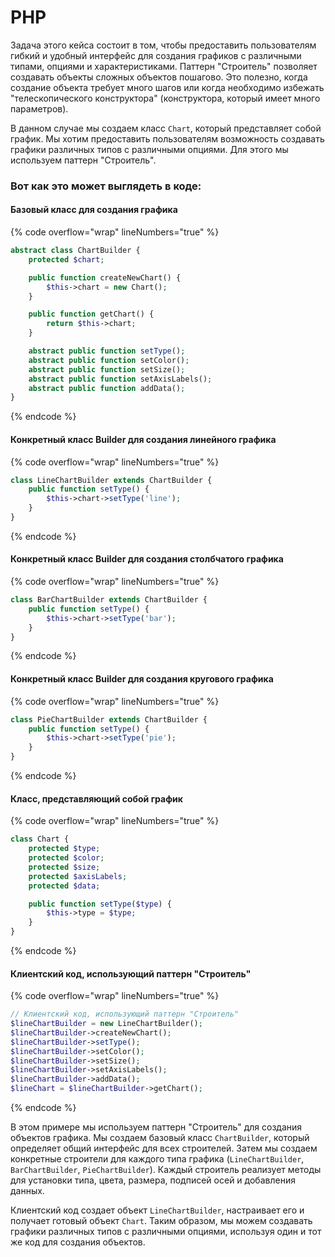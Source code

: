 # PHP

Задача этого кейса состоит в том, чтобы предоставить пользователям гибкий и удобный интерфейс для создания графиков с различными типами, опциями и характеристиками. Паттерн "Строитель" позволяет создавать объекты сложных объектов пошагово. Это полезно, когда создание объекта требует много шагов или когда необходимо избежать "телескопического конструктора" (конструктора, который имеет много параметров).

В данном случае мы создаем класс `Chart`, который представляет собой график. Мы хотим предоставить пользователям возможность создавать графики различных типов с различными опциями. Для этого мы используем паттерн "Строитель".

### Вот как это может выглядеть в коде:&#x20;

#### Базовый класс для создания графика

{% code overflow="wrap" lineNumbers="true" %}
```php
abstract class ChartBuilder {
    protected $chart;

    public function createNewChart() {
        $this->chart = new Chart();
    }

    public function getChart() {
        return $this->chart;
    }

    abstract public function setType();
    abstract public function setColor();
    abstract public function setSize();
    abstract public function setAxisLabels();
    abstract public function addData();
}
```
{% endcode %}

#### Конкретный класс Builder для создания линейного графика

{% code overflow="wrap" lineNumbers="true" %}
```php
class LineChartBuilder extends ChartBuilder {
    public function setType() {
        $this->chart->setType('line');
    }
}
```
{% endcode %}

#### Конкретный класс Builder для создания столбчатого графика

{% code overflow="wrap" lineNumbers="true" %}
```php
class BarChartBuilder extends ChartBuilder {
    public function setType() {
        $this->chart->setType('bar');
    }
}
```
{% endcode %}

#### Конкретный класс Builder для создания кругового графика

{% code overflow="wrap" lineNumbers="true" %}
```php
class PieChartBuilder extends ChartBuilder {
    public function setType() {
        $this->chart->setType('pie');
    }
}
```
{% endcode %}

#### Класс, представляющий собой график

{% code overflow="wrap" lineNumbers="true" %}
```php
class Chart {
    protected $type;
    protected $color;
    protected $size;
    protected $axisLabels;
    protected $data;

    public function setType($type) {
        $this->type = $type;
    }
}
```
{% endcode %}

#### Клиентский код, использующий паттерн "Строитель"

{% code overflow="wrap" lineNumbers="true" %}
```php
// Клиентский код, использующий паттерн "Строитель"
$lineChartBuilder = new LineChartBuilder();
$lineChartBuilder->createNewChart();
$lineChartBuilder->setType();
$lineChartBuilder->setColor();
$lineChartBuilder->setSize();
$lineChartBuilder->setAxisLabels();
$lineChartBuilder->addData();
$lineChart = $lineChartBuilder->getChart();
```
{% endcode %}

В этом примере мы используем паттерн "Строитель" для создания объектов графика. Мы создаем базовый класс `ChartBuilder`, который определяет общий интерфейс для всех строителей. Затем мы создаем конкретные строители для каждого типа графика (`LineChartBuilder`, `BarChartBuilder`, `PieChartBuilder`). Каждый строитель реализует методы для установки типа, цвета, размера, подписей осей и добавления данных.

Клиентский код создает объект `LineChartBuilder`, настраивает его и получает готовый объект `Chart`. Таким образом, мы можем создавать графики различных типов с различными опциями, используя один и тот же код для создания объектов.
